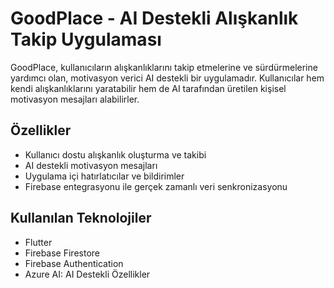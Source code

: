 # GoodPlace - AI Destekli Alışkanlık Takip Uygulaması

GoodPlace, kullanıcıların alışkanlıklarını takip etmelerine ve sürdürmelerine yardımcı olan, motivasyon verici AI destekli bir uygulamadır. Kullanıcılar hem kendi alışkanlıklarını yaratabilir hem de AI tarafından üretilen kişisel motivasyon mesajları alabilirler.


## Özellikler
- Kullanıcı dostu alışkanlık oluşturma ve takibi
- AI destekli motivasyon mesajları
- Uygulama içi hatırlatıcılar ve bildirimler
- Firebase entegrasyonu ile gerçek zamanlı veri senkronizasyonu

## Kullanılan Teknolojiler

- Flutter
- Firebase Firestore
- Firebase Authentication
- Azure AI: AI Destekli Özellikler
